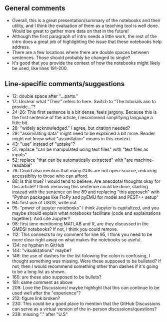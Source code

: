 ## General comments
- Overall, this is a great presentation/summary of the notebooks and their utility, and I think the evaluation of them as a teaching tool is well done. Would be great to gather more data on that in the future!
- Although the first paragraph of intro needs a little work, the rest of the intro does a great job of highlighting the issue that these notebooks help address.
- There are a few locations where there are double spaces between sentences. Those should probably be changed to single?
- It's good that you provide the context of how the notebooks might likely be used, like lines 191-200.

## Line-specific comments/suggestions

- 12: double space after "...parts."
- 17: Unclear what "Their" refers to here. Switch to "The tutorials aim to provide..."?
- 24-26: This first sentence is a bit dense, feels jargony. Because this is the first sentence of the article, I recommend simplifying language a little bit.
- 28: "widely acknowledged." I agree, but citation needed?
- 29: "assimilating data" might need to be explained a bit more. Reader might not know what "assimilation" means in this context.
- 43: "use" instead of "uptake"?
- 51: replace "can be manipulated using text files" with "text files as inputs"
- 52: replace "that can be automatically extracted" with "are machine-readable"
- 76: Could also mention that many GUIs are not open-source, reducing accessiblity to those who can afford.
- 88: Is this true? I would tend to believe. Are anecdotal thoughts okay for this article? I think removing this sentence could be done, starting instead with the sentence on line 89 and replacing "this approach" with "Python packages like FloPy and pyEMU for model and PEST++ setup" 
- 94: first use of USGS, write out.
- 95: "power of jupyter notebooks" I think Jupyter is capitalized, and you maybe should explain what notebooks facilitate (code and explainations together). And cite Jupyter?
- 98: first time mentioning MATLAB and R, are they discussed in the GMDSI notebooks? If not, I think you could remove.
- 112: This connects to my comment for line 95, I think you need to be more clear right away on what makes the notebooks so useful.
- 134: no hyphen in GitHub
- 144: "visualizations" maybe?
- 146: the use of dashes for the list folowing the colon is confusing, I thought something was missing. Were these supposed to be bulleted? If not, then I would recommend something other than dashes if it's going to be a long list as shown. 
- 160: are these also supposed to be bullets?
- 181: same comment as above
- 209: Love the Discussions! maybe highlight that this can continue to be used well after the "experience"?
- 212: figure link broken?
- 230: This could be a good place to mention that the GitHub Discussions can serve as a virtual version of the in-person discussions/questions?
- 238: missing "." after "U.S"
